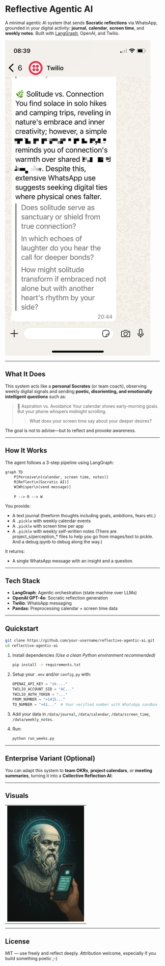 # Reflective Agentic AI

A minimal agentic AI system that sends **Socratic reflections** via WhatsApp, grounded in your digital activity: **journal**, **calendar**, **screen time**, and **weekly notes**.
Built with [LangGraph](https://github.com/langchain-ai/langgraph), OpenAI, and Twilio.

![screenshot](images/reflective_real_example.JPG)

---

## What It Does

This system acts like a **personal Socrates** (or team coach), observing weekly digital signals and sending **poetic, disorienting, and emotionally intelligent questions** such as:

> 🌿 Aspiration vs. Avoidance
> Your calendar shows early-morning goals.
> But your phone whispers midnight scrolling.
> > What does your screen time say about your deeper desires?

The goal is not to advise—but to reflect and provoke awareness.

---

## How It Works

The agent follows a 3-step pipeline using LangGraph:

```mermaid
graph TD
    P[Perceive\n(calendar, screen time, notes)]
    R[Reflect\n(Socratic AI)]
    W[Whisper\n(send message)]

    P --> R --> W
```

You provide:
- A text journal (freeform thoughts including goals, ambitions, fears etc.)
- A `.pickle` with weekly calendar events
- A `.pickle` with screen time per app
- A `.pickle` with weekly self-written notes
(There are project_s/perception_* files to help you go from images/text to pickle. And a debug.ipynb to debug along the way.)


It returns:
- A single WhatsApp message with an insight and a question.

---

## Tech Stack

- **LangGraph**: Agentic orchestration (state machine over LLMs)
- **OpenAI GPT-4o**: Socratic reflection generation
- **Twilio**: WhatsApp messaging
- **Pandas**: Preprocessing calendar + screen time data

---

## Quickstart

```bash
git clone https://github.com/your-username/reflective-agentic-ai.git
cd reflective-agentic-ai
```

1. Install dependencies
   *(Use a clean Python environment recommended)*
   ```bash
   pip install -r requirements.txt
   ```

2. Setup your `.env` and/or `config.py` with:
   ```python
   OPENAI_API_KEY = "sk-..."
   TWILIO_ACCOUNT_SID = "AC..."
   TWILIO_AUTH_TOKEN = "..."
   FROM_NUMBER = "+1415..."
   TO_NUMBER = "+41..."  # Your verified number with WhatsApp sandbox
   ```

3. Add your data in `/data/journal`, `/data/calendar`, `/data/screen_time`, `/data/weekly_notes`.

4. Run:
   ```bash
   python run_weeks.py
   ```

---

## Enterprise Variant (Optional)

You can adapt this system to **team OKRs**, **project calendars**, or **meeting summaries**, turning it into a **Collective Reflection AI**:


---

## Visuals

<table>
  <tr>
    <td><img src="images/socrates_head_ai_phone.png" width="250"/></td>
  </tr>
</table>

---

## License

MIT — use freely and reflect deeply.
Attribution welcome, especially if you build something poetic ;-)
